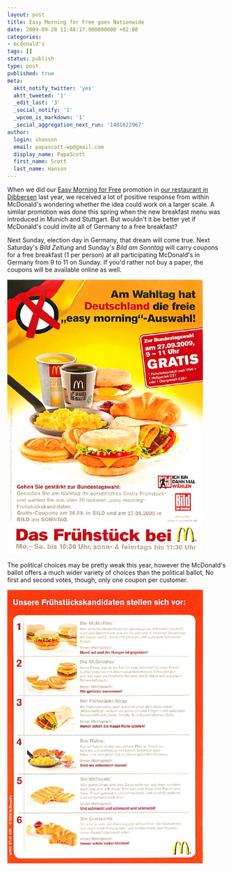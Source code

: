 ```yaml
---
layout: post
title: Easy Morning for Free goes Nationwide
date: 2009-09-20 11:48:17.000000000 +02:00
categories:
- mcdonald's
tags: []
status: publish
type: post
published: true
meta:
  aktt_notify_twitter: 'yes'
  aktt_tweeted: '1'
  _edit_last: '3'
  _social_notify: '1'
  _wpcom_is_markdown: '1'
  _social_aggregation_next_run: '1401622967'
author:
  login: shanson
  email: papascott-wp@gmail.com
  display_name: PapaScott
  first_name: Scott
  last_name: Hanson
---
```

<p>When we did our <a href="/archives/2008/10/11/easy-morning-for-free/">Easy Morning for Free</a> promotion in <a href="http://www.mcdonalds-nordheide.de/">our restaurant in Dibbersen</a> last year, we received a lot of positive response from within McDonald's wondering whether the idea could work on a larger scale. A similar promotion was done this spring when the new breakfast menu was introduced in Munich and Stuttgart. But wouldn't it be better yet if McDonald's could invite all of Germany to a free breakfast?</p>
<p>Next Sunday, election day in Germany, that dream will come true. Next Saturday's <em>Bild Zeitung</em> and Sunday's <em>Bild am Sonntag</em> will carry coupons for a free breakfast (1 per person) at all participating McDonald's in Germany from 9 to 11 on Sunday. If you'd rather not buy a paper, the coupons will be available online as well.</p>
<p><a href="http://www.mcdonalds.de/produkte/easy_morning.html"><img src="/wordpress/wp-content/uploads/2009/09/wahlsonntag_karte1.jpg" alt="wahlsonntag_karte1.jpg" border="0" width="450" height="631" /></a></p>
<p>The political choices may be pretty weak this year, however the McDonald's ballot offers a much wider variety of choices than the political ballot, No first and second votes, though, only one coupon per customer.</p>
<p><img src="/wordpress/wp-content/uploads/2009/09/wahlsonntag_karte2.jpg" alt="wahlsonntag_karte2.jpg" border="0" width="450" height="629" /></p>
